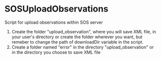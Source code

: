 # SOSUploadObservations
Script for upload observations within SOS server

1. Create the folder "upload_observation", where you will save XML file, in your user's directory or create the folder wherever you want, but remeber to change the path of downloadDir variable in the script.
2. Create a folder named "error" in the directory "upload_observation" or in the directory you choose to save XML file
